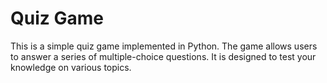 # Quiz Game

This is a simple quiz game implemented in Python. The game allows users to answer a series of multiple-choice questions. It is designed to test your knowledge on various topics.

